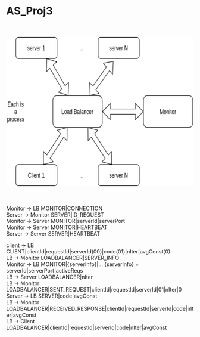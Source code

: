 # AS_Proj3

<br>
<br>
<div style="text-align:center">
<img src="arquitetura.png" alt="Arquitectura" style="height: 400px; width:500px;"/>
</div>
<br>
<br>


Monitor -> LB           MONITOR|CONNECTION  
Server -> Monitor       SERVER|ID_REQUEST  
Monitor -> Server       MONITOR|serverId|serverPort  
Monitor -> Server       MONITOR|HEARTBEAT  
Server -> Server        SERVER|HEARTBEAT  

client -> LB            CLIENT|clientId|requestId|serverId(00)|code(01)|nIter|avgConst(0)  
LB -> Monitor           LOADBALANCER|SERVER_INFO  
Monitor -> LB           MONITOR|{serverInfo}|...        {serverInfo} = serverId|serverPort|activeReqs  
LB -> Server            LOADBALANCER|nIter  
LB -> Monitor           LOADBALANCER|SENT_REQUEST|clientId|requestId|serverId|01|nIter|0  
Server -> LB            SERVER|code|avgConst  
LB -> Monitor           LOADBALANCER|RECEIVED_RESPONSE|clientId|requestId|serverId|code|nIter|avgConst  
LB -> Client            LOADBALANCER|clientId|requestId|serverId|code|nIter|avgConst  